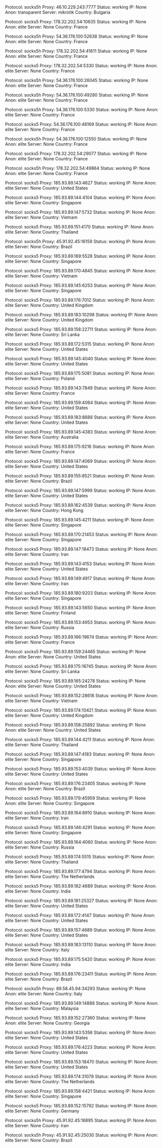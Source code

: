 Protocol: socks5h
Proxy: 46.10.229.243:7777
Status: working
IP: None
Anon: transparent
Server: mikrotik
Country: Bulgaria

Protocol: socks5
Proxy: 178.32.202.54:10635
Status: working
IP: None
Anon: elite
Server: None
Country: France

Protocol: socks5h
Proxy: 54.36.176.100:52638
Status: working
IP: None
Anon: elite
Server: None
Country: France

Protocol: socks5h
Proxy: 178.32.202.54:41611
Status: working
IP: None
Anon: elite
Server: None
Country: France

Protocol: socks5
Proxy: 178.32.202.54:5330
Status: working
IP: None
Anon: elite
Server: None
Country: France

Protocol: socks5h
Proxy: 54.36.176.100:26045
Status: working
IP: None
Anon: elite
Server: None
Country: France

Protocol: socks5h
Proxy: 54.36.176.100:49280
Status: working
IP: None
Anon: elite
Server: None
Country: France

Protocol: socks5h
Proxy: 54.36.176.100:5330
Status: working
IP: None
Anon: elite
Server: None
Country: France

Protocol: socks5
Proxy: 54.36.176.100:48169
Status: working
IP: None
Anon: elite
Server: None
Country: France

Protocol: socks5h
Proxy: 54.36.176.100:12550
Status: working
IP: None
Anon: elite
Server: None
Country: France

Protocol: socks5
Proxy: 178.32.202.54:29077
Status: working
IP: None
Anon: elite
Server: None
Country: France

Protocol: socks5h
Proxy: 178.32.202.54:49864
Status: working
IP: None
Anon: elite
Server: None
Country: France

Protocol: socks5
Proxy: 185.93.89.143:4627
Status: working
IP: None
Anon: elite
Server: None
Country: United States

Protocol: socks5
Proxy: 185.93.89.144:4104
Status: working
IP: None
Anon: elite
Server: None
Country: Singapore

Protocol: socks5
Proxy: 185.93.89.147:5732
Status: working
IP: None
Anon: elite
Server: None
Country: Vietnam

Protocol: socks5
Proxy: 185.93.89.151:4170
Status: working
IP: None
Anon: elite
Server: None
Country: Thailand

Protocol: socks5h
Proxy: 45.91.92.45:16159
Status: working
IP: None
Anon: elite
Server: None
Country: Brazil

Protocol: socks5
Proxy: 185.93.89.169:5528
Status: working
IP: None
Anon: elite
Server: None
Country: Singapore

Protocol: socks5
Proxy: 185.93.89.170:4845
Status: working
IP: None
Anon: elite
Server: None
Country: Vietnam

Protocol: socks5
Proxy: 185.93.89.145:6253
Status: working
IP: None
Anon: elite
Server: None
Country: Singapore

Protocol: socks5
Proxy: 185.93.89.176:7012
Status: working
IP: None
Anon: elite
Server: None
Country: United Kingdom

Protocol: socks5
Proxy: 185.93.89.183:10298
Status: working
IP: None
Anon: elite
Server: None
Country: United Kingdom

Protocol: socks5
Proxy: 185.93.89.158:22711
Status: working
IP: None
Anon: elite
Server: None
Country: Sri Lanka

Protocol: socks5
Proxy: 185.93.89.172:5315
Status: working
IP: None
Anon: elite
Server: None
Country: United States

Protocol: socks5
Proxy: 185.93.89.145:4040
Status: working
IP: None
Anon: elite
Server: None
Country: United States

Protocol: socks5
Proxy: 185.93.89.175:5081
Status: working
IP: None
Anon: elite
Server: None
Country: Poland

Protocol: socks5
Proxy: 185.93.89.143:7849
Status: working
IP: None
Anon: elite
Server: None
Country: France

Protocol: socks5
Proxy: 185.93.89.159:4064
Status: working
IP: None
Anon: elite
Server: None
Country: United States

Protocol: socks5
Proxy: 185.93.89.183:8888
Status: working
IP: None
Anon: elite
Server: None
Country: United States

Protocol: socks5
Proxy: 185.93.89.145:4383
Status: working
IP: None
Anon: elite
Server: None
Country: Australia

Protocol: socks5
Proxy: 185.93.89.175:9216
Status: working
IP: None
Anon: elite
Server: None
Country: France

Protocol: socks5
Proxy: 185.93.89.147:4069
Status: working
IP: None
Anon: elite
Server: None
Country: United States

Protocol: socks5
Proxy: 185.93.89.155:8521
Status: working
IP: None
Anon: elite
Server: None
Country: Brazil

Protocol: socks5
Proxy: 185.93.89.147:5999
Status: working
IP: None
Anon: elite
Server: None
Country: United States

Protocol: socks5
Proxy: 185.93.89.162:4539
Status: working
IP: None
Anon: elite
Server: None
Country: Hong Kong

Protocol: socks5
Proxy: 185.93.89.145:4211
Status: working
IP: None
Anon: elite
Server: None
Country: Singapore

Protocol: socks5
Proxy: 185.93.89.170:21453
Status: working
IP: None
Anon: elite
Server: None
Country: Singapore

Protocol: socks5
Proxy: 185.93.89.147:18473
Status: working
IP: None
Anon: elite
Server: None
Country: Iran

Protocol: socks5
Proxy: 185.93.89.143:4153
Status: working
IP: None
Anon: elite
Server: None
Country: United States

Protocol: socks5
Proxy: 185.93.89.149:4917
Status: working
IP: None
Anon: elite
Server: None
Country: Iran

Protocol: socks5
Proxy: 185.93.89.180:9203
Status: working
IP: None
Anon: elite
Server: None
Country: Singapore

Protocol: socks5
Proxy: 185.93.89.143:5650
Status: working
IP: None
Anon: elite
Server: None
Country: Finland

Protocol: socks5
Proxy: 185.93.89.153:4953
Status: working
IP: None
Anon: elite
Server: None
Country: Russia

Protocol: socks5
Proxy: 185.93.89.166:19674
Status: working
IP: None
Anon: elite
Server: None
Country: France

Protocol: socks5
Proxy: 185.93.89.159:24465
Status: working
IP: None
Anon: elite
Server: None
Country: United States

Protocol: socks5
Proxy: 185.93.89.175:16745
Status: working
IP: None
Anon: elite
Server: None
Country: Sri Lanka

Protocol: socks5
Proxy: 185.93.89.165:24278
Status: working
IP: None
Anon: elite
Server: None
Country: United States

Protocol: socks5
Proxy: 185.93.89.152:28618
Status: working
IP: None
Anon: elite
Server: None
Country: Vietnam

Protocol: socks5
Proxy: 185.93.89.174:10421
Status: working
IP: None
Anon: elite
Server: None
Country: United Kingdom

Protocol: socks5
Proxy: 185.93.89.158:25892
Status: working
IP: None
Anon: elite
Server: None
Country: United States

Protocol: socks5
Proxy: 185.93.89.144:4211
Status: working
IP: None
Anon: elite
Server: None
Country: Thailand

Protocol: socks5
Proxy: 185.93.89.147:4183
Status: working
IP: None
Anon: elite
Server: None
Country: Singapore

Protocol: socks5
Proxy: 185.93.89.153:4039
Status: working
IP: None
Anon: elite
Server: None
Country: United States

Protocol: socks5
Proxy: 185.93.89.176:23405
Status: working
IP: None
Anon: elite
Server: None
Country: Brazil

Protocol: socks5
Proxy: 185.93.89.179:45959
Status: working
IP: None
Anon: elite
Server: None
Country: Singapore

Protocol: socks5
Proxy: 185.93.89.164:8910
Status: working
IP: None
Anon: elite
Server: None
Country: Iran

Protocol: socks5
Proxy: 185.93.89.146:4291
Status: working
IP: None
Anon: elite
Server: None
Country: Singapore

Protocol: socks5
Proxy: 185.93.89.164:4060
Status: working
IP: None
Anon: elite
Server: None
Country: Russia

Protocol: socks5
Proxy: 185.93.89.174:5515
Status: working
IP: None
Anon: elite
Server: None
Country: Thailand

Protocol: socks5
Proxy: 185.93.89.177:4794
Status: working
IP: None
Anon: elite
Server: None
Country: The Netherlands

Protocol: socks5
Proxy: 185.93.89.182:4689
Status: working
IP: None
Anon: elite
Server: None
Country: India

Protocol: socks5
Proxy: 185.93.89.181:25327
Status: working
IP: None
Anon: elite
Server: None
Country: United States

Protocol: socks5
Proxy: 185.93.89.172:4147
Status: working
IP: None
Anon: elite
Server: None
Country: United States

Protocol: socks5
Proxy: 185.93.89.157:4689
Status: working
IP: None
Anon: elite
Server: None
Country: United States

Protocol: socks5
Proxy: 185.93.89.183:13110
Status: working
IP: None
Anon: elite
Server: None
Country: Italy

Protocol: socks5
Proxy: 185.93.89.175:5420
Status: working
IP: None
Anon: elite
Server: None
Country: India

Protocol: socks5
Proxy: 185.93.89.176:23411
Status: working
IP: None
Anon: elite
Server: None
Country: Brazil

Protocol: socks5h
Proxy: 89.58.45.94:34293
Status: working
IP: None
Anon: elite
Server: None
Country: Italy

Protocol: socks5
Proxy: 185.93.89.149:14888
Status: working
IP: None
Anon: elite
Server: None
Country: Malaysia

Protocol: socks5
Proxy: 185.93.89.152:27360
Status: working
IP: None
Anon: elite
Server: None
Country: Georgia

Protocol: socks5
Proxy: 185.93.89.143:5356
Status: working
IP: None
Anon: elite
Server: None
Country: United States

Protocol: socks5
Proxy: 185.93.89.176:4223
Status: working
IP: None
Anon: elite
Server: None
Country: United States

Protocol: socks5
Proxy: 185.93.89.153:18470
Status: working
IP: None
Anon: elite
Server: None
Country: United States

Protocol: socks5
Proxy: 185.93.89.174:31078
Status: working
IP: None
Anon: elite
Server: None
Country: The Netherlands

Protocol: socks5
Proxy: 185.93.89.158:4421
Status: working
IP: None
Anon: elite
Server: None
Country: Singapore

Protocol: socks5
Proxy: 185.93.89.152:15792
Status: working
IP: None
Anon: elite
Server: None
Country: Germany

Protocol: socks5h
Proxy: 45.91.92.45:16895
Status: working
IP: None
Anon: elite
Server: None
Country: Iran

Protocol: socks5h
Proxy: 45.91.92.45:25030
Status: working
IP: None
Anon: elite
Server: None
Country: Brazil

